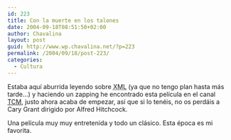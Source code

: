 ```yaml
---
id: 223
title: Con la muerte en los talones
date: 2004-09-18T08:51:50+02:00
author: Chavalina
layout: post
guid: http://www.wp.chavalina.net/?p=223
permalink: /2004/09/18/post-223/
categories:
  - Cultura
---
```

Estaba aqu&iacute; aburrida leyendo sobre <acronym title="eXtensible Markup Language">XML</acronym> (ya que no tengo plan hasta más tarde…) y haciendo un zapping he encontrado esta pel&iacute;cula en el canal <a href="http://www.turnerclassicmovies.com/" target="_blank">TCM</a>, justo ahora acaba de empezar, as&iacute; que si lo tenéis, no os perdáis a Cary Grant dirigido por Alfred Hitchcock.

Una pel&iacute;cula muy muy entretenida y todo un clásico. Esta época es mi favorita.